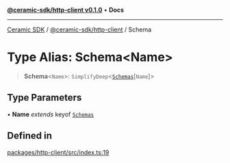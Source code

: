 [**@ceramic-sdk/http-client v0.1.0**](../README.md) • **Docs**

***

[Ceramic SDK](../../../README.md) / [@ceramic-sdk/http-client](../README.md) / Schema

# Type Alias: Schema\<Name\>

> **Schema**\<`Name`\>: `SimplifyDeep`\<[`Schemas`](Schemas.md)\[`Name`\]\>

## Type Parameters

• **Name** *extends* keyof [`Schemas`](Schemas.md)

## Defined in

[packages/http-client/src/index.ts:19](https://github.com/ceramicstudio/ceramic-sdk/blob/945faad9ebf96fe9133cf555c12887003aaa32e5/packages/http-client/src/index.ts#L19)
